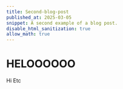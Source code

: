 ```yaml
---
title: Second-blog-post
published_at: 2025-03-05
snippet: A second example of a blog post.
disable_html_sanitization: true
allow_math: true
---
```

# HELOOOOOO
Hi
Etc